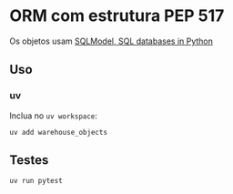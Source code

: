 # ORM com estrutura PEP 517

Os objetos usam [SQLModel, SQL databases in Python](https://sqlmodel.tiangolo.com/)

## Uso

### uv

Inclua no `uv workspace`:

    uv add warehouse_objects

## Testes

    uv run pytest
